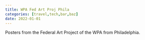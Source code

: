 ```yaml
---
title: WPA Fed Art Proj Phila
categories: [travel,tech,bar,baz]
date: 2022-01-01
---
```


Posters from the Federal Art Project of the WPA from Philadelphia.
